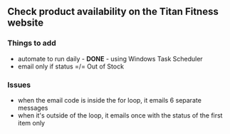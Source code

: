 ## Check product availability on the Titan Fitness website


### Things to add
- automate to run daily - **DONE** - using Windows Task Scheduler
- email only if status =/= Out of Stock



### Issues
 - when the email code is inside the for loop, it emails 6 separate messages
 - when it's outside of the loop, it emails once with the status of the first item only
